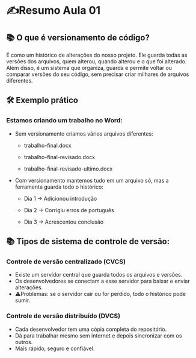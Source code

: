 # ✍️Resumo Aula 01

## 📚 O que é versionamento de código?
É como um histórico de alterações do nosso projeto.
Ele guarda todas as versões dos arquivos, quem alterou, quando alterou e o que foi alterado. Além disso, é um sistema que organiza, guarda e permite voltar ou comparar versões do seu código, sem precisar criar milhares de arquivos diferentes.

## 🛠️ Exemplo prático
### Estamos criando um trabalho no Word:
- Sem versionamento criamos vários arquivos diferentes:
  - trabalho-final.docx

  - trabalho-final-revisado.docx

  - trabalho-final-revisado-ultimo.docx
    
- Com versionamento mantemos tudo em um arquivo só, mas a ferramenta guarda todo o histórico:
  - Dia 1 → Adicionou introdução

  - Dia 2 → Corrigiu erros de português

  - Dia 3 → Acrescentou conclusão

## 📚 Tipos de sistema de controle de versão:
### Controle de versão centralizado (CVCS)
- Existe um servidor central que guarda todos os arquivos e versões.
- Os desenvolvedores se conectam a esse servidor para baixar e enviar alterações.
- ⚠️Problemas: se o servidor cair ou for perdido, todo o histórico pode sumir.
  
### Controle de versão distribuído (DVCS) 
- Cada desenvolvedor tem uma cópia completa do repositório.
- Dá para trabalhar mesmo sem internet e depois sincronizar com os outros.
- Mais rápido, seguro e confiável.



